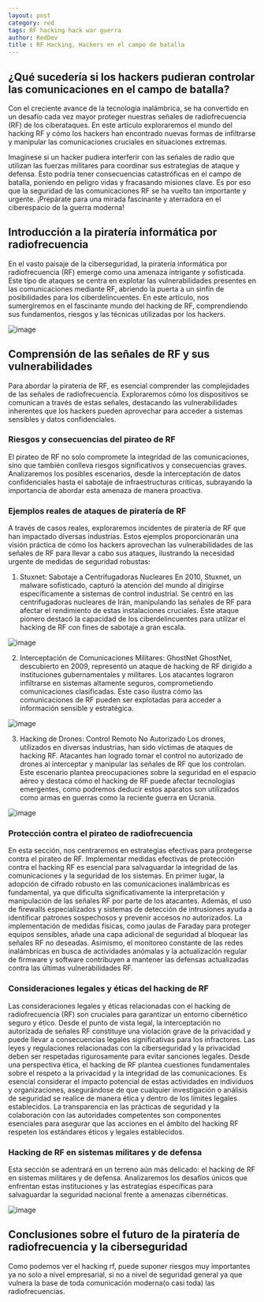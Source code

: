 ```yaml
---
layout: post
category: red
tags: RF hacking hack war guerra 
author: RedDev
title : RF Hacking, Hackers en el campo de batalla
---
```


## ¿Qué sucedería si los hackers pudieran controlar las comunicaciones en el campo de batalla? 
Con el creciente avance de la tecnología inalámbrica, se ha convertido en un desafío cada vez mayor proteger nuestras señales de radiofrecuencia (RF) de los ciberataques. En este artículo exploraremos el mundo del hacking RF y cómo los hackers han encontrado nuevas formas de infiltrarse y manipular las comunicaciones cruciales en situaciones extremas.

Imagínese si un hacker pudiera interferir con las señales de radio que utilizan las fuerzas militares para coordinar sus estrategias de ataque y defensa. Esto podría tener consecuencias catastróficas en el campo de batalla, poniendo en peligro vidas y fracasando misiones clave. Es por eso que la seguridad de las comunicaciones RF se ha vuelto tan importante y urgente. ¡Prepárate para una mirada fascinante y aterradora en el ciberespacio de la guerra moderna!

## Introducción a la piratería informática por radiofrecuencia
En el vasto paisaje de la ciberseguridad, la piratería informática por radiofrecuencia (RF) emerge como una amenaza intrigante y sofisticada. Este tipo de ataques se centra en explotar las vulnerabilidades presentes en las comunicaciones mediante RF, abriendo la puerta a un sinfín de posibilidades para los ciberdelincuentes. En este artículo, nos sumergiremos en el fascinante mundo del hacking de RF, comprendiendo sus fundamentos, riesgos y las técnicas utilizadas por los hackers.

![image](https://github.com/reycotallo98/reycotallo98.github.io/assets/93315382/6f81a15d-b447-4825-984e-db08fc710da3)

## Comprensión de las señales de RF y sus vulnerabilidades
Para abordar la piratería de RF, es esencial comprender las complejidades de las señales de radiofrecuencia. Exploraremos cómo los dispositivos se comunican a través de estas señales, destacando las vulnerabilidades inherentes que los hackers pueden aprovechar para acceder a sistemas sensibles y datos confidenciales.

### Riesgos y consecuencias del pirateo de RF
El pirateo de RF no solo compromete la integridad de las comunicaciones, sino que también conlleva riesgos significativos y consecuencias graves. Analizaremos los posibles escenarios, desde la interceptación de datos confidenciales hasta el sabotaje de infraestructuras críticas, subrayando la importancia de abordar esta amenaza de manera proactiva.

### Ejemplos reales de ataques de piratería de RF
A través de casos reales, exploraremos incidentes de piratería de RF que han impactado diversas industrias. Estos ejemplos proporcionarán una visión práctica de cómo los hackers aprovechan las vulnerabilidades de las señales de RF para llevar a cabo sus ataques, ilustrando la necesidad urgente de medidas de seguridad robustas:

1. Stuxnet: Sabotaje a Centrifugadoras Nucleares
En 2010, Stuxnet, un malware sofisticado, capturó la atención del mundo al dirigirse específicamente a sistemas de control industrial. Se centró en las centrifugadoras nucleares de Irán, manipulando las señales de RF para afectar el rendimiento de estas instalaciones cruciales. Este ataque pionero destacó la capacidad de los ciberdelincuentes para utilizar el hacking de RF con fines de sabotaje a gran escala.

![image](https://github.com/reycotallo98/reycotallo98.github.io/assets/93315382/6e01cf46-0fe0-44be-a356-c52d07ae0dcb)

2. Interceptación de Comunicaciones Militares: GhostNet
GhostNet, descubierto en 2009, representó un ataque de hacking de RF dirigido a instituciones gubernamentales y militares. Los atacantes lograron infiltrarse en sistemas altamente seguros, comprometiendo comunicaciones clasificadas. Este caso ilustra cómo las comunicaciones de RF pueden ser explotadas para acceder a información sensible y estratégica.

![image](https://github.com/reycotallo98/reycotallo98.github.io/assets/93315382/37e62b01-6798-403e-93ff-7ca712ad7a7e)

3. Hacking de Drones: Control Remoto No Autorizado
Los drones, utilizados en diversas industrias, han sido víctimas de ataques de hacking RF. Atacantes han logrado tomar el control no autorizado de drones al interceptar y manipular las señales de RF que los controlan. Este escenario plantea preocupaciones sobre la seguridad en el espacio aéreo y destaca cómo el hacking de RF puede afectar tecnologías emergentes, como podremos deducir estos aparatos son utilizados como armas en guerras como la reciente guerra en Ucrania.

![image](https://github.com/reycotallo98/reycotallo98.github.io/assets/93315382/3ae35fdd-f569-4954-9ea2-d136f34ef0a2)

### Protección contra el pirateo de radiofrecuencia
En esta sección, nos centraremos en estrategias efectivas para protegerse contra el pirateo de RF. 
Implementar medidas efectivas de protección contra el hacking RF es esencial para salvaguardar la integridad de las comunicaciones y la seguridad de los sistemas. En primer lugar, la adopción de cifrado robusto en las comunicaciones inalámbricas es fundamental, ya que dificulta significativamente la interpretación y manipulación de las señales RF por parte de los atacantes. Además, el uso de firewalls especializados y sistemas de detección de intrusiones ayuda a identificar patrones sospechosos y prevenir accesos no autorizados. La implementación de medidas físicas, como jaulas de Faraday para proteger equipos sensibles, añade una capa adicional de seguridad al bloquear las señales RF no deseadas. Asimismo, el monitoreo constante de las redes inalámbricas en busca de actividades anómalas y la actualización regular de firmware y software contribuyen a mantener las defensas actualizadas contra las últimas vulnerabilidades RF.


### Consideraciones legales y éticas del hacking de RF
Las consideraciones legales y éticas relacionadas con el hacking de radiofrecuencia (RF) son cruciales para garantizar un entorno cibernético seguro y ético. Desde el punto de vista legal, la interceptación no autorizada de señales RF constituye una violación grave de la privacidad y puede llevar a consecuencias legales significativas para los infractores. Las leyes y regulaciones relacionadas con la ciberseguridad y la privacidad deben ser respetadas rigurosamente para evitar sanciones legales. Desde una perspectiva ética, el hacking de RF plantea cuestiones fundamentales sobre el respeto a la privacidad y la integridad de las comunicaciones. Es esencial considerar el impacto potencial de estas actividades en individuos y organizaciones, asegurándose de que cualquier investigación o análisis de seguridad se realice de manera ética y dentro de los límites legales establecidos. La transparencia en las prácticas de seguridad y la colaboración con las autoridades competentes son componentes esenciales para asegurar que las acciones en el ámbito del hacking RF respeten los estándares éticos y legales establecidos.

### Hacking de RF en sistemas militares y de defensa
Esta sección se adentrará en un terreno aún más delicado: el hacking de RF en sistemas militares y de defensa. Analizaremos los desafíos únicos que enfrentan estas instituciones y las estrategias específicas para salvaguardar la seguridad nacional frente a amenazas cibernéticas.

![image](https://github.com/reycotallo98/reycotallo98.github.io/assets/93315382/7880be15-e012-4552-86c2-d9b21389dad8)

## Conclusiones sobre el futuro de la piratería de radiofrecuencia y la ciberseguridad
Como podemos ver el hacking rf, puede suponer riesgos muy importantes ya no solo a nivel empresarial, si no a nivel de seguridad general ya que vulnera la base de toda comunicación moderna(o casi toda) las radiofrecuencias.

